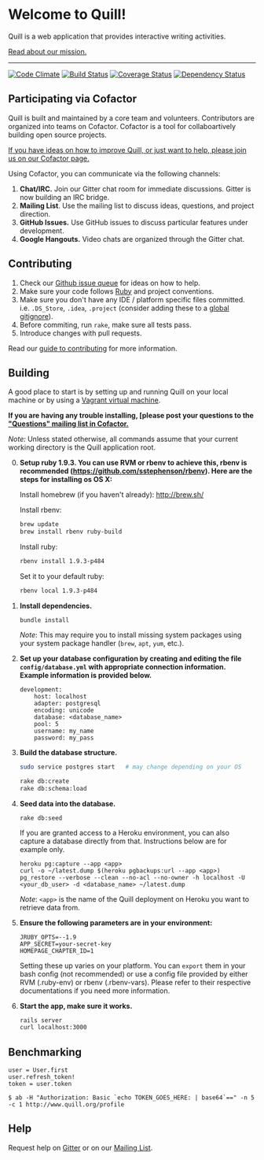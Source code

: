# Welcome to Quill!

Quill is a web application that provides interactive writing activities. 

[Read about our mission.](http://www.quill.org/mission)

* * *

[![Code Climate](https://codeclimate.com/github/empirical-org/Compass.png)](https://codeclimate.com/github/empirical-org/Compass)
[![Build Status](https://drone.io/github.com/empirical-org/Compass/status.png)](https://drone.io/github.com/empirical-org/Compass/latest)
[![Coverage Status](https://coveralls.io/repos/empirical-org/Compass/badge.png?branch=master)](https://coveralls.io/r/empirical-org/Compass?branch=master)
[![Dependency Status](https://gemnasium.com/empirical-org/Compass.png)](https://gemnasium.com/empirical-org/Compass)



Participating via Cofactor
--------
Quill is built and maintained by a core team and volunteers. Contributors are organized into teams on Cofactor. Cofactor is a tool for collaboartively building open source projects. 

[If you have ideas on how to improve Quill, or just want to help, please join us on our Cofactor page.](http://www.empirical.org/cofactor/teams/compass)

Using Cofactor, you can communicate via the following channels: 

1. **Chat/IRC.**  Join our Gitter chat room for immediate discussions. Gitter is now building an IRC bridge. 
2. **Mailing List**. Use the mailing list to discuss ideas, questions, and project direction.
3. **GitHub Issues.** Use GitHub issues to discuss particular features under development. 
4. **Google Hangouts.** Video chats are organized through the Gitter chat. 


Contributing
------------

1.  Check our [Github issue queue](https://github.com/empirical-org/Compass/issues?state=open) for ideas on how to help.
2.  Make sure your code follows [Ruby](https://github.com/styleguide/ruby) and project conventions.
3.  Make sure you don't have any IDE / platform specific files committed. i.e.
    `.DS_Store`, `.idea`, `.project` (consider adding these to a [global gitignore](https://help.github.com/articles/ignoring-files#global-gitignore)).
4.  Before commiting, run `rake`, make sure all tests pass.
5.  Introduce changes with pull requests.

Read our [guide to contributing](https://github.com/empirical-org/Compass/blob/master/CONTRIBUTING.md) for more information.



Building
--------

A good place to start is by setting up and running Quill on your
local machine or by using a [Vagrant virtual machine](VAGRANT.md).

**If you are having any trouble installing, [please post your questions to the ["Questions" mailing list in Cofactor.](http://www.empirical.org/cofactor/teams/compass)**

*Note:* Unless stated otherwise, all commands assume that your current working
directory is the Quill application root.

0.  __Setup ruby 1.9.3. You can use RVM or rbenv to achieve this, rbenv is recommended (https://github.com/sstephenson/rbenv). Here are the steps for installing os OS X:__

    Install homebrew (if you haven't already): http://brew.sh/

    Install rbenv:

    ~~~ sh
    brew update
    brew install rbenv ruby-build
    ~~~

    Install ruby:

    ~~~ sh
    rbenv install 1.9.3-p484
    ~~~

    Set it to your default ruby:

    ~~~ sh
    rbenv local 1.9.3-p484
    ~~~

1.  __Install dependencies.__

        bundle install

    *Note*: This may require you to install missing system packages using your
    system package handler (`brew`, `apt`, `yum`, etc.).

2.  __Set up your database configuration by creating and editing the file
    `config/database.yml` with appropriate connection information. Example
    information is provided below.__

        development:
            host: localhost
            adapter: postgresql
            encoding: unicode
            database: <database_name>
            pool: 5
            username: my_name
            password: my_pass

3.  __Build the database structure.__

    ~~~ sh
    sudo service postgres start   # may change depending on your OS

    rake db:create
    rake db:schema:load
    ~~~

4.  __Seed data into the database.__

        rake db:seed

    If you are granted access to a Heroku environment, you can also capture a
    database directly from that. Instructions below are for example only.

        heroku pg:capture --app <app>
        curl -o ~/latest.dump $(heroku pgbackups:url --app <app>)
        pg_restore --verbose --clean --no-acl --no-owner -h localhost -U <your_db_user> -d <database_name> ~/latest.dump

    *Note*: `<app>` is the name of the Quill deployment on Heroku you want to
    retrieve data from.

5.  __Ensure the following parameters are in your environment:__

        JRUBY_OPTS=--1.9
        APP_SECRET=your-secret-key
        HOMEPAGE_CHAPTER_ID=1

    Setting these up varies on your platform. You can `export` them in your bash config (not recommended) or use a config  file provided by either RVM (.ruby-env) or rbenv (.rbenv-vars). Please refer to their respective documentations if you need more information.

6.  __Start the app, make sure it works.__

    ~~~ sh
    rails server
    curl localhost:3000
    ~~~

Benchmarking
------------

```
user = User.first
user.refresh_token!
token = user.token

$ ab -H "Authorization: Basic `echo TOKEN_GOES_HERE: | base64`==" -n 5 -c 1 http://www.quill.org/profile
```

Help
----

Request help on [Gitter](https://gitter.im/empirical-org/Compass) or on our [Mailing List](http://www.empirical.org/cofactor/teams/compass). 
